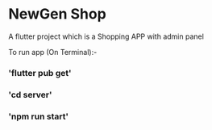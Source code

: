 # NewGen Shop

A flutter project which is a Shopping APP with admin panel 

To run app (On Terminal):-

### 'flutter pub get'

### 'cd server'

### 'npm run start'

